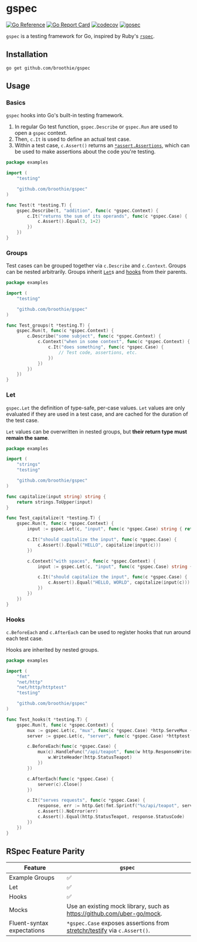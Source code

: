 # gspec

[![Go Reference](https://pkg.go.dev/badge/github.com/broothie/qst.svg)](https://pkg.go.dev/github.com/broothie/gspec)
[![Go Report Card](https://goreportcard.com/badge/github.com/broothie/gspec)](https://goreportcard.com/report/github.com/broothie/gspec)
[![codecov](https://codecov.io/gh/broothie/gspec/branch/main/graph/badge.svg?token=6CLN4sDTk5)](https://codecov.io/gh/broothie/gspec)
[![gosec](https://github.com/broothie/gspec/actions/workflows/gosec.yml/badge.svg)](https://github.com/broothie/gspec/actions/workflows/gosec.yml)

`gspec` is a testing framework for Go, inspired by Ruby's [`rspec`](http://rspec.info).

## Installation

```shell
go get github.com/broothie/gspec
```

## Usage

### Basics

`gspec` hooks into Go's built-in testing framework.
1. In regular Go test function, `gspec.Describe` or `gspec.Run` are used to open a `gspec` context.
2. Then, `c.It` is used to define an actual test case.
3. Within a test case, `c.Assert()` returns an
   [`*assert.Assertions`](https://pkg.go.dev/github.com/stretchr/testify@v1.8.4/assert#Assertions),
   which can be used to make assertions about the code you're testing.

```go
package examples

import (
	"testing"

	"github.com/broothie/gspec"
)

func Test(t *testing.T) {
	gspec.Describe(t, "addition", func(c *gspec.Context) {
		c.It("returns the sum of its operands", func(c *gspec.Case) {
			c.Assert().Equal(3, 1+2)
		})
	})
}
```

### Groups

Test cases can be grouped together via `c.Describe` and `c.Context`.
Groups can be nested arbitrarily.
Groups inherit [`Let`](#let)s and [hooks](#hooks) from their parents.

```go
package examples

import (
	"testing"

	"github.com/broothie/gspec"
)

func Test_groups(t *testing.T) {
	gspec.Run(t, func(c *gspec.Context) {
		c.Describe("some subject", func(c *gspec.Context) {
			c.Context("when in some context", func(c *gspec.Context) {
				c.It("does something", func(c *gspec.Case) {
					// Test code, assertions, etc.
				})
			})
		})
	})
}
```

### Let

`gspec.Let` the definition of type-safe, per-case values.
`Let` values are only evaluated if they are used in a test case,
and are cached for the duration of the test case.

`Let` values can be overwritten in nested groups, but **their return type must remain the same**.

```go
package examples

import (
	"strings"
	"testing"

	"github.com/broothie/gspec"
)

func capitalize(input string) string {
	return strings.ToUpper(input)
}

func Test_capitalize(t *testing.T) {
	gspec.Run(t, func(c *gspec.Context) {
		input := gspec.Let(c, "input", func(c *gspec.Case) string { return "Hello" })

		c.It("should capitalize the input", func(c *gspec.Case) {
			c.Assert().Equal("HELLO", capitalize(input(c)))
		})

		c.Context("with spaces", func(c *gspec.Context) {
			input := gspec.Let(c, "input", func(c *gspec.Case) string { return "Hello, world" })

			c.It("should capitalize the input", func(c *gspec.Case) {
				c.Assert().Equal("HELLO, WORLD", capitalize(input(c)))
			})
		})
	})
}
```

### Hooks

`c.BeforeEach` and `c.AfterEach` can be used to register hooks that run around each test case.


Hooks are inherited by nested groups.

```go
package examples

import (
	"fmt"
	"net/http"
	"net/http/httptest"
	"testing"

	"github.com/broothie/gspec"
)

func Test_hooks(t *testing.T) {
	gspec.Run(t, func(c *gspec.Context) {
		mux := gspec.Let(c, "mux", func(c *gspec.Case) *http.ServeMux { return http.NewServeMux() })
		server := gspec.Let(c, "server", func(c *gspec.Case) *httptest.Server { return httptest.NewServer(mux(c)) })

		c.BeforeEach(func(c *gspec.Case) {
			mux(c).HandleFunc("/api/teapot", func(w http.ResponseWriter, r *http.Request) {
				w.WriteHeader(http.StatusTeapot)
			})
		})

		c.AfterEach(func(c *gspec.Case) {
			server(c).Close()
		})

		c.It("serves requests", func(c *gspec.Case) {
			response, err := http.Get(fmt.Sprintf("%s/api/teapot", server(c).URL))
			c.Assert().NoError(err)
			c.Assert().Equal(http.StatusTeapot, response.StatusCode)
		})
	})
}
```

## RSpec Feature Parity

| Feature                    | `gspec`                                                                                                         |
|----------------------------|-----------------------------------------------------------------------------------------------------------------|
| Example Groups             | ✅                                                                                                               |
| Let                        | ✅                                                                                                               |
| Hooks                      | ✅                                                                                                               |
| Mocks                      | Use an existing mock library, such as https://github.com/uber-go/mock.                                          |
| Fluent-syntax expectations | `*gspec.Case` exposes assertions from [stretchr/testify](https://github.com/stretchr/testify) via `c.Assert()`. |

